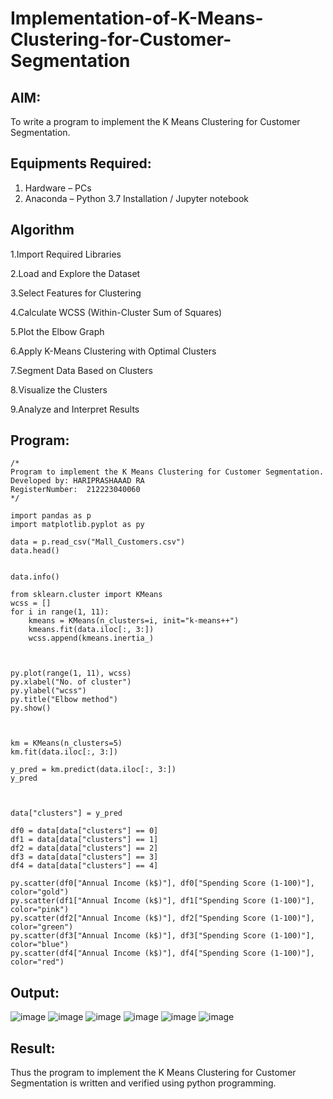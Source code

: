 # Implementation-of-K-Means-Clustering-for-Customer-Segmentation

## AIM:
To write a program to implement the K Means Clustering for Customer Segmentation.

## Equipments Required:
1. Hardware – PCs
2. Anaconda – Python 3.7 Installation / Jupyter notebook

## Algorithm
1.Import Required Libraries

2.Load and Explore the Dataset

3.Select Features for Clustering

4.Calculate WCSS (Within-Cluster Sum of Squares)

5.Plot the Elbow Graph

6.Apply K-Means Clustering with Optimal Clusters

7.Segment Data Based on Clusters

8.Visualize the Clusters

9.Analyze and Interpret Results
## Program:
```
/*
Program to implement the K Means Clustering for Customer Segmentation.
Developed by: HARIPRASHAAAD RA
RegisterNumber:  212223040060
*/
```
```
import pandas as p
import matplotlib.pyplot as py

data = p.read_csv("Mall_Customers.csv")
data.head()


data.info()

from sklearn.cluster import KMeans
wcss = []
for i in range(1, 11):
    kmeans = KMeans(n_clusters=i, init="k-means++")
    kmeans.fit(data.iloc[:, 3:])
    wcss.append(kmeans.inertia_)



py.plot(range(1, 11), wcss)
py.xlabel("No. of cluster")
py.ylabel("wcss")
py.title("Elbow method")
py.show()



km = KMeans(n_clusters=5)
km.fit(data.iloc[:, 3:])

y_pred = km.predict(data.iloc[:, 3:])
y_pred



data["clusters"] = y_pred

df0 = data[data["clusters"] == 0]
df1 = data[data["clusters"] == 1]
df2 = data[data["clusters"] == 2]
df3 = data[data["clusters"] == 3]
df4 = data[data["clusters"] == 4]

py.scatter(df0["Annual Income (k$)"], df0["Spending Score (1-100)"], color="gold")
py.scatter(df1["Annual Income (k$)"], df1["Spending Score (1-100)"], color="pink")
py.scatter(df2["Annual Income (k$)"], df2["Spending Score (1-100)"], color="green")
py.scatter(df3["Annual Income (k$)"], df3["Spending Score (1-100)"], color="blue")
py.scatter(df4["Annual Income (k$)"], df4["Spending Score (1-100)"], color="red")
```
## Output:
![image](https://github.com/user-attachments/assets/28ac5842-f330-47ed-b69b-7794aef23bc2)
![image](https://github.com/user-attachments/assets/7bca2cd7-5c81-4ada-8ed1-d9098578b7ad)
![image](https://github.com/user-attachments/assets/f0c1af45-2b67-4523-a544-3e697ee4ea68)
![image](https://github.com/user-attachments/assets/5912269e-09f3-45d2-bf3d-092556c1b1e2)
![image](https://github.com/user-attachments/assets/cb4cb82f-6c4e-4788-a03c-6181a5f0ed89)
![image](https://github.com/user-attachments/assets/709915ee-acb9-4f50-ab9d-4caa23e388f3)


## Result:
Thus the program to implement the K Means Clustering for Customer Segmentation is written and verified using python programming.
